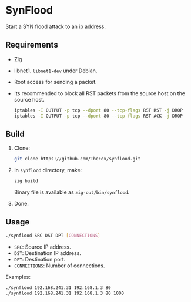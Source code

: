 # SynFlood

Start a SYN flood attack to an ip address.

## Requirements

- Zig
- libnet1. `libnet1-dev` under Debian.
- Root access for sending a packet.
- Its recommended to block all RST packets from the source host on the source host.
	
	```bash
	iptables -I OUTPUT -p tcp --dport 80 --tcp-flags RST RST -j DROP
	iptables -I OUTPUT -p tcp --dport 80 --tcp-flags RST ACK -j DROP
	```

## Build

1. Clone:
	
	```bash
	git clone https://github.com/TheFox/synflood.git
	```

2. In `synflood` directory, make:
	
	```bash
	zig build
	```
	
	Binary file is available as `zig-out/bin/synflood`.

3. Done.

## Usage

```bash
./synflood SRC DST DPT [CONNECTIONS]
```

- `SRC`: Source IP address.
- `DST`: Destination IP address.
- `DPT`: Destination port.
- `CONNECTIONS`: Number of connections.

Examples:

```bash
./synflood 192.168.241.31 192.168.1.3 80
./synflood 192.168.241.31 192.168.1.3 80 1000
```
